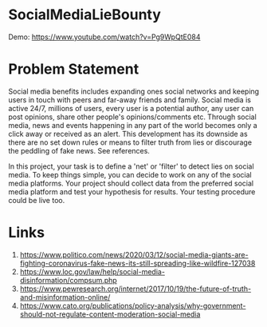 # SocialMediaLieBounty
Demo: https://www.youtube.com/watch?v=Pg9WpQtE084

# Problem Statement
Social media benefits includes expanding ones social networks and keeping users in touch with peers and far-away friends and family. Social media is active 24/7, millions of users, every user is a potential author, any user can post opinions, share other people's opinions/comments etc. Through social media, news and events happening in any part of the world becomes only a click away or received as an alert. This development has its downside as there are no set down rules or means to filter truth from lies or discourage the peddling of fake news. See references.

 

In this project, your task is to define a 'net' or 'filter' to detect lies on social media. To keep things simple, you can decide to work on any of the social media platforms. Your project should collect data from the preferred social media platform and test your hypothesis for results. Your testing procedure could be live too.

# Links
1. https://www.politico.com/news/2020/03/12/social-media-giants-are-fighting-coronavirus-fake-news-its-still-spreading-like-wildfire-127038
2. https://www.loc.gov/law/help/social-media-disinformation/compsum.php
3. https://www.pewresearch.org/internet/2017/10/19/the-future-of-truth-and-misinformation-online/
4. https://www.cato.org/publications/policy-analysis/why-government-should-not-regulate-content-moderation-social-media
